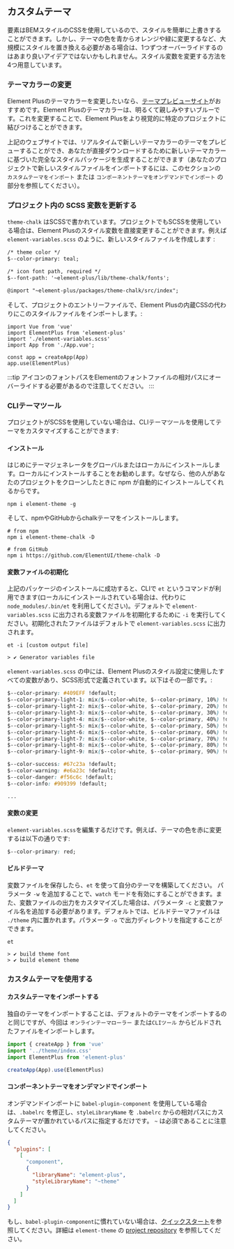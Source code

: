 ## カスタムテーマ
要素はBEMスタイルのCSSを使用しているので、スタイルを簡単に上書きすることができます。しかし、テーマの色を青からオレンジや緑に変更するなど、大規模にスタイルを置き換える必要がある場合は、1つずつオーバーライドするのはあまり良いアイデアではないかもしれません。スタイル変数を変更する方法を4つ用意しています。

### テーマカラーの変更
Element Plusのテーマカラーを変更したいなら、[テーマプレビューサイト](https://elementui.github.io/theme-chalk-preview/#/en-US)がおすすめです。Element Plusのテーマカラーは、明るくて親しみやすいブルーです。これを変更することで、Element Plusをより視覚的に特定のプロジェクトに結びつけることができます。

上記のウェブサイトでは、リアルタイムで新しいテーマカラーのテーマをプレビューすることができ、あなたが直接ダウンロードするために新しいテーマカラーに基づいた完全なスタイルパッケージを生成することができます（あなたのプロジェクトで新しいスタイルファイルをインポートするには、このセクションの `カスタムテーマをインポート` または `コンポーネントテーマをオンデマンドでインポート` の部分を参照してください）。


### プロジェクト内の SCSS 変数を更新する
`theme-chalk` はSCSSで書かれています。プロジェクトでもSCSSを使用している場合は、Element Plusのスタイル変数を直接変更することができます。例えば `element-variables.scss` のように、新しいスタイルファイルを作成します :

```html
/* theme color */
$--color-primary: teal;

/* icon font path, required */
$--font-path: '~element-plus/lib/theme-chalk/fonts';

@import "~element-plus/packages/theme-chalk/src/index";
```

そして、プロジェクトのエントリーファイルで、Element Plusの内蔵CSSの代わりにこのスタイルファイルをインポートします。:
```JS
import Vue from 'vue'
import ElementPlus from 'element-plus'
import './element-variables.scss'
import App from './App.vue';

const app = createApp(App)
app.use(ElementPlus)
```

:::tip
アイコンのフォントパスをElementのフォントファイルの相対パスにオーバーライドする必要があるので注意してください。
:::

### CLIテーマツール
プロジェクトがSCSSを使用していない場合は、CLIテーマツールを使用してテーマをカスタマイズすることができます:

#### <strong>インストール</strong>
はじめにテーマジェネレータをグローバルまたはローカルにインストールします。ローカルにインストールすることをお勧めします。なぜなら、他の人があなたのプロジェクトをクローンしたときに npm が自動的にインストールしてくれるからです。
```shell
npm i element-theme -g
```

そして、npmやGitHubからchalkテーマをインストールします。
```shell
# from npm
npm i element-theme-chalk -D

# from GitHub
npm i https://github.com/ElementUI/theme-chalk -D
```

#### <strong>変数ファイルの初期化</strong>
上記のパッケージのインストールに成功すると、CLIで `et` というコマンドが利用できます(ローカルにインストールされている場合は、代わりに `node_modules/.bin/et` を利用してください)。デフォルトで `element-variables.scss` に出力される変数ファイルを初期化するために `-i` を実行してください。初期化されたファイルはデフォルトで `element-variables.scss` に出力されます。

```shell
et -i [custom output file]

> ✔ Generator variables file
```

`element-variables.scss` の中には、Element Plusのスタイル設定に使用したすべての変数があり、SCSS形式で定義されています。以下はその一部です。:
```css
$--color-primary: #409EFF !default;
$--color-primary-light-1: mix($--color-white, $--color-primary, 10%) !default; /* 53a8ff */
$--color-primary-light-2: mix($--color-white, $--color-primary, 20%) !default; /* 66b1ff */
$--color-primary-light-3: mix($--color-white, $--color-primary, 30%) !default; /* 79bbff */
$--color-primary-light-4: mix($--color-white, $--color-primary, 40%) !default; /* 8cc5ff */
$--color-primary-light-5: mix($--color-white, $--color-primary, 50%) !default; /* a0cfff */
$--color-primary-light-6: mix($--color-white, $--color-primary, 60%) !default; /* b3d8ff */
$--color-primary-light-7: mix($--color-white, $--color-primary, 70%) !default; /* c6e2ff */
$--color-primary-light-8: mix($--color-white, $--color-primary, 80%) !default; /* d9ecff */
$--color-primary-light-9: mix($--color-white, $--color-primary, 90%) !default; /* ecf5ff */

$--color-success: #67c23a !default;
$--color-warning: #e6a23c !default;
$--color-danger: #f56c6c !default;
$--color-info: #909399 !default;

...
```

#### <strong>変数の変更</strong>
`element-variables.scss`を編集するだけです。例えば、テーマの色を赤に変更するは以下の通りです:
```CSS
$--color-primary: red;
```

#### <strong>ビルドテーマ</strong>
変数ファイルを保存したら、`et` を使って自分のテーマを構築してください。 パラメータ `-w` を追加することで、`watch` モードを有効にすることができます。また、変数ファイルの出力をカスタマイズした場合は、パラメータ `-c` と変数ファイル名を追加する必要があります。デフォルトでは、ビルドテーマファイルは `./theme` 内に置かれます。パラメータ `-o` で出力ディレクトリを指定することができます。
```shell
et

> ✔ build theme font
> ✔ build element theme
```
### カスタムテーマを使用する
#### <strong>カスタムテーマをインポートする</strong>
独自のテーマをインポートすることは、デフォルトのテーマをインポートするのと同じですが、今回は `オンラインテーマローラー` または`CLIツール` からビルドされたファイルをインポートします。

```javascript
import { createApp } from 'vue'
import '../theme/index.css'
import ElementPlus from 'element-plus'

createApp(App).use(ElementPlus)
```

#### <strong>コンポーネントテーマをオンデマンドでインポート</strong>
オンデマンドインポートに `babel-plugin-component` を使用している場合は、`.babelrc` を修正し、`styleLibraryName` を `.babelrc` からの相対パスにカスタムテーマが置かれているパスに指定するだけです。 `~` は必須であることに注意してください。
```json
{
  "plugins": [
    [
      "component",
      {
        "libraryName": "element-plus",
        "styleLibraryName": "~theme"
      }
    ]
  ]
}
```

もし、`babel-plugin-component`に慣れていない場合は、<a href="./#/en-US/component/quickstart">クイックスタート</a>を参照してください。詳細は `element-theme` の [project repository](https://github.com/ElementUI/element-theme) を参照してください。
